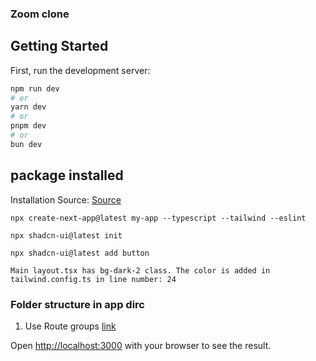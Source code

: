 ### Zoom clone

## Getting Started

First, run the development server:

```bash
npm run dev
# or
yarn dev
# or
pnpm dev
# or
bun dev
```

## package installed

Installation Source: [Source](https://ui.shadcn.com/docs/installation/next)

```
npx create-next-app@latest my-app --typescript --tailwind --eslint
```

```
npx shadcn-ui@latest init
```

```
npx shadcn-ui@latest add button
```

```
Main layout.tsx has bg-dark-2 class. The color is added in tailwind.config.ts in line number: 24
```

### Folder structure in app dirc

1. Use Route groups [link](https://nextjs.org/docs/app/building-your-application/routing/route-groups)

Open [http://localhost:3000](http://localhost:3000) with your browser to see the result.
